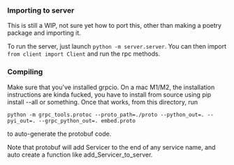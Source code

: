 ### Importing to server

This is still a WIP, not sure yet how to port this, other than making a poetry package and importing it.

To run the server, just launch `python -m server.server`. You can then import `from client import Client` and run the rpc methods.

### Compiling

Make sure that you've installed grpcio. On a mac M1/M2, the installation instructions are kinda fucked, you have to install from source using pip install --all or something. Once that works, from this directory, run
```
python -m grpc_tools.protoc --proto_path=./proto --python_out=. --pyi_out=. --grpc_python_out=. embed.proto 
```

to auto-generate the protobuf code.

Note that protobuf will add Servicer to the end of any service name, and auto create a function like add_<name>Servicer_to_server.